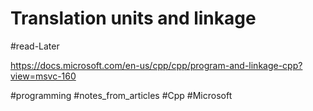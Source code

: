 # Translation units and linkage

#read-Later 

<https://docs.microsoft.com/en-us/cpp/cpp/program-and-linkage-cpp?view=msvc-160>

#programming #notes_from_articles #Cpp #Microsoft 
